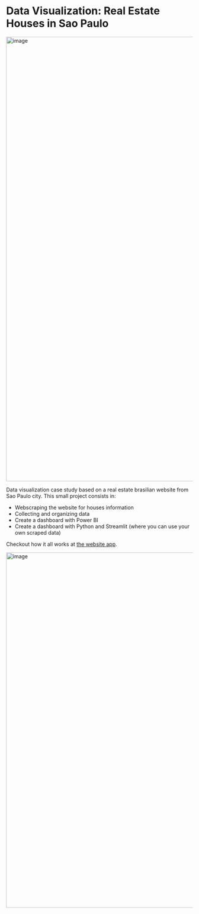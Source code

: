 # Data Visualization: Real Estate Houses in Sao Paulo

<img width="1200" alt="image" src="https://user-images.githubusercontent.com/114782592/234674875-21c4b15e-2d28-465e-85b6-9d2ee1bcaf18.png">

Data visualization case study based on a real estate brasilian website from Sao Paulo city.
This small project consists in:

- Webscraping the website for houses information
- Collecting and organizing data
- Create a dashboard with Power BI
- Create a dashboard with Python and Streamlit (where you can use your own scraped data)

Checkout how it all works at [the website app](https://data-visualization-houses-loft.streamlit.app/).

<a href="https://sofiammatias-data-visu-data-visualization-with-streamlit-e6zpc9.streamlit.app/"><img width="959" alt="image" src="https://user-images.githubusercontent.com/114782592/232308055-85506955-b109-429a-bb43-5dc417ffacec.png"></a>
